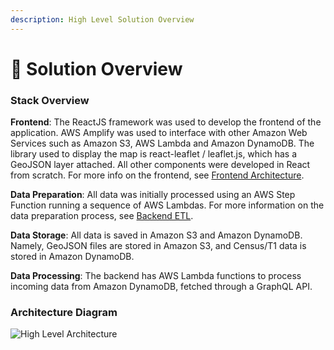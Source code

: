 ```yaml
---
description: High Level Solution Overview
---
```


# 🔬 Solution Overview

### Stack Overview

**Frontend**: The ReactJS framework was used to develop the frontend of the application. AWS Amplify was used to interface with other Amazon Web Services such as Amazon S3, AWS Lambda and Amazon DynamoDB. The library used to display the map is react-leaflet / leaflet.js, which has a GeoJSON layer attached. All other components were developed in React from scratch. For more info on the frontend, see [Frontend Architecture](https://github.com/UBC-CIC/census-explorer/blob/master/docs/FrontendArchitecture.md).

**Data Preparation**: All data was initially processed using an AWS Step Function running a sequence of AWS Lambdas. For more information on the data preparation process, see [Backend ETL](https://github.com/UBC-CIC/census-explorer/blob/master/docs/BackendETL.md).

**Data Storage**: All data is saved in Amazon S3 and Amazon DynamoDB. Namely, GeoJSON files are stored in Amazon S3, and Census/T1 data is stored in Amazon DynamoDB.

**Data Processing**: The backend has AWS Lambda functions to process incoming data from Amazon DynamoDB, fetched through a GraphQL API.

### Architecture Diagram

![High Level Architecture](.gitbook/assets/architecture\_diagram.png)

